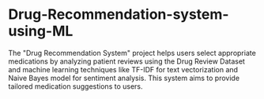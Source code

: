 # Drug-Recommendation-system-using-ML
The "Drug Recommendation System" project helps users select appropriate medications by analyzing patient reviews using the Drug Review Dataset and machine learning techniques like TF-IDF for text vectorization and Naive Bayes model for sentiment analysis. This system aims to provide tailored medication suggestions to users.
